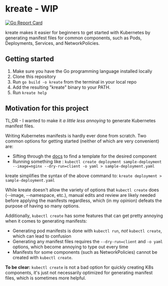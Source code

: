 # kreate - WIP
[![Go Report Card](https://goreportcard.com/badge/github.com/azn-abel/kreate)](https://goreportcard.com/report/github.com/azn-abel/kreate)

kreate makes it easier for beginners to get started with Kubernetes by generating manifest files for common components, such as Pods, Deployments, Services, and NetworkPolicies.

## Getting started
1. Make sure you have the Go programming language installed locally
2. Clone this repository
3. Run `go build -o kreate` from the terminal in your local repo
4. Add the resulting "kreate" binary to your PATH.
5. Run `kreate help`



## Motivation for this project

TL;DR - I wanted to make it *a little less annoying* to generate Kubernetes manifest files.

Writing Kubernetes manifests is hardly ever done from scratch. Two common options for getting started (neither of which are very convenient) are:
- Sifting through the [docs](https://k8s.io/docs) to find a template for the desired component
- Running something like :
`kubectl create deployment sample-deployment --image=nginx --dry-run=client -o yaml > sample-deployment.yaml`

kreate simplifies the syntax of the above command to:
`kreate deployment > sample-deployment.yaml`

While kreate doesn't allow the variety of options that `kubectl create` does (--image, --namespace, etc.), manual edits and review are likely needed before applying the manifests regardless, which (in my opinion) defeats the purpose of having so many options.

Additionally, `kubectl create` has some features that can get pretty annoying when it comes to generating manifests:
- Generating pod manifests is done with `kubectl run`, *not* `kubectl create`, which can lead to confusion
- Generating any manifest files requires the `--dry-run=client` and `-o yaml` options, which become annoying to type out every time
- Manifests for some components (such as NetworkPolicies) cannot be created with `kubectl create`.

**To be clear:** `kubectl create` is not a bad option for quickly creating K8s components, it's just not necessarily optimized for generating manifest files, which is sometimes more helpful.
